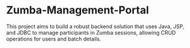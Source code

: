 # Zumba-Management-Portal
This project aims to build a robust backend solution that uses Java, JSP, and JDBC to manage participants in Zumba sessions, allowing CRUD operations for users and batch details.
